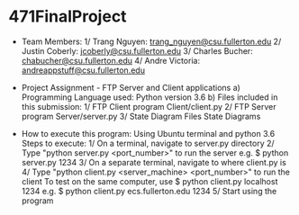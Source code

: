 # 471FinalProject

+ Team Members:
	1/ Trang Nguyen: trang_nguyen@csu.fullerton.edu
	2/ Justin Coberly: jcoberly@csu.fullerton.edu
	3/ Charles Bucher: chabucher@csu.fullerton.edu
	4/ Andre Victoria: andreappstuff@csu.fullerton.edu

+ Project Assignment - FTP Server and Client applications
	a) Programming Language used: Python version 3.6
	b) Files included in this submission:
		1/ FTP Client program		Client/client.py
		2/ FTP Server program		Server/server.py
		3/ State Diagram Files		State Diagrams



+ How to execute this program:
	Using Ubuntu terminal and python 3.6
	 Steps to execute:
		1/ On a terminal, navigate to server.py directory
		2/ Type "python server.py <port_number>" to run the server
		  	 e.g. $ python server.py 1234
		3/ On a separate terminal, navigate to where client.py is
		4/ Type "python client.py <server_machine> <port_number>" to run the client
		   To test on the same computer, use $ python client.py localhost 1234
		  	 e.g. $ python client.py ecs.fullerton.edu 1234
		5/ Start using the program
